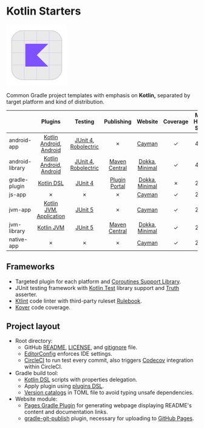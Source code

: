 # Kotlin Starters

![](https://github.com/hanggrian/kotlin-starters/raw/assets/logo.png)

Common Gradle project templates with emphasis on **Kotlin,** separated by target
platform and kind of distribution.

| | Plugins | Testing | Publishing | Website | Coverage | Max Heap Size
--- | :---: | :---: | :---: | :---: | :---: | :---:
android-app | [Kotlin Android], [Android] | [JUnit 4], [Robolectric] | &cross; | [Cayman] | &check; | 4GB
android-library | [Kotlin Android], [Android] | [JUnit 4], [Robolectric] | [Maven Central] | [Dokka], [Minimal] | &check; | 4GB
gradle-plugin | [Kotlin DSL] | [JUnit 4] | [Plugin Portal] | [Dokka], [Minimal] | &cross; | 2GB
js-app | &cross; | &cross; | &cross; | [Cayman] | &check; | 2GB
jvm-app | [Kotlin JVM], [Application] | [JUnit 5] | &cross; | [Cayman] | &check; | 2GB
jvm-library | [Kotlin JVM] | [JUnit 5] | [Maven Central] | [Dokka], [Minimal] | &check; | 2GB
native-app | &cross; | &cross; | &cross; | [Cayman] | &check; | 2GB

## Frameworks

- Targeted plugin for each platform and [Coroutines Support Library](https://github.com/Kotlin/kotlinx.coroutines/).
- JUnit testing framework with [Kotlin Test](https://kotlinlang.org/api/latest/kotlin.test/)
  library support and [Truth](https://truth.dev/) asserter.
- [Ktlint](https://github.com/pinterest/ktlint/) code linter with third-party
  ruleset [Rulebook](https://github.com/hendraanggrian/rulebook/).
- [Kover](https://github.com/Kotlin/kotlinx-kover/) code coverage.

## Project layout

- Root directory:
  - GitHub [README](https://docs.github.com/en/repositories/managing-your-repositorys-settings-and-features/customizing-your-repository/about-readmes/),
    [LICENSE](https://docs.github.com/en/repositories/managing-your-repositorys-settings-and-features/customizing-your-repository/licensing-a-repository/),
    and [gitignore](https://docs.github.com/en/get-started/getting-started-with-git/ignoring-files/)
    file.
  - [EditorConfig](https://editorconfig.org/) enforces IDE settings.
  - [CircleCI](https://circleci.com/) to run test every commit, also triggers
    [Codecov](https://about.codecov.io/) integration within CircleCI.
- Gradle build tool:
  - [Kotlin DSL](https://docs.gradle.org/current/userguide/kotlin_dsl.html)
    scripts with properties delegation.
  - Apply plugin using [plugins DSL](https://docs.gradle.org/current/userguide/plugins.html).
  - [Version catalogs](https://docs.gradle.org/current/userguide/platforms.html)
    in TOML file to avoid typing unsafe dependencies.
- Website module:
  - [Pages Gradle Plugin](https://github.com/hendraanggrian/pages-gradle-plugin/)
    for generating webpage displaying README's content and documentation links.
  - [gradle-git-publish](https://github.com/ajoberstar/gradle-git-publish/)
    plugin, necessary for uploading to [GitHub Pages](https://pages.github.com/).

[Kotlin JVM]: https://kotlinlang.org/docs/get-started-with-jvm-gradle-project.html
[Kotlin Android]: https://developer.android.com/kotlin/add-kotlin
[Kotlin DSL]: https://docs.gradle.org/current/userguide/kotlin_dsl.html
[Application]: https://docs.gradle.org/current/userguide/application_plugin.html
[Android]: https://developer.android.com/studio/build/
[JUnit 4]: https://junit.org/junit4/
[JUnit 5]: https://junit.org/junit5/
[Robolectric]: https://robolectric.org/
[Plugin Portal]: https://plugins.gradle.org/
[Maven Central]: https://central.sonatype.com/
[Dokka]: https://github.com/Kotlin/dokka/
[Cayman]: https://hanggrian.github.io/cayman-dark-theme/
[Minimal]: https://hanggrian.github.io/minimal-dark-theme/
